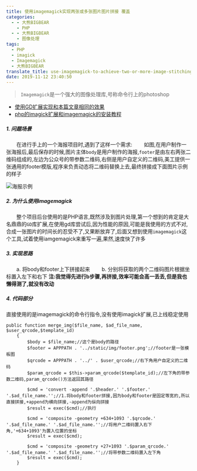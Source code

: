 ```yaml
---
title: 使用imagemagick实现两张或多张图片图片拼接 覆盖
categories:
  - - 大熊BIGBEAR
    - PHP
  - - 大熊BIGBEAR
    - 图像处理
tags:
  - PHP
  - imagick
  - Imagemagick
  - 大熊BIGBEAR
translate_title: use-imagemagick-to-achieve-two-or-more-image-stitching
date: 2019-11-12 23:40:50
---
```

<meta name="referrer" content="no-referrer" />

>`Imagemagick`是一个强大的图像处理库,号称命令行上的photoshop

* [使用GD扩展实现和本篇文章相同的效果](aa13db8f7cf9)
* [php的imagick扩展和imagemagick的安装教程](c2ff6c9c43e3)


##### 1. 问题场景
&emsp;&emsp;在进行手上的一个海报项目时,遇到了这样一个需求:
&emsp;&emsp;如图,在用户制作一张海报后,最后保存的时候,图片主体`body`是用户制作的海报,`footer`是由左右两张二维码组成的,左边为公众号的带参数二维码,右侧是用户自定义的二维码,美工提供一张通用的footer模版,程序来负责动态将二维码替换上去,最终拼接成下面图片示例的样子
<!-- more -->

![海报示例](https://upload-images.jianshu.io/upload_images/14618365-5507c013705956a1.jpg?imageMogr2/auto-orient/strip%7CimageView2/2/w/1240)


##### 2. 为什么使用imagemagick
&emsp;&emsp;整个项目后台使用的是PHP语言,既然涉及到图片处理,第一个想到的肯定是大名鼎鼎的`GD`库扩展,在使用gd库尝试后,因为性能的原因,可能是我使用的方式不对,合成一张图片的时间长的忍受不了,又果断放弃了,后面又想到使用`imagemagick`这个工具,试着使用iamgemagick来重写一遍,果然,速度快了许多

##### 3. 实现思路

&emsp;&emsp;a. 将body和footer上下拼接起来
&emsp;&emsp;b. 分别将获取的两个二维码图片根据坐标置入左下和右下
__注:我觉得先进行b步骤,再拼接,效率可能会高一丢丢,但是我也懒得测了,就没有改动__

##### 4. 代码部分
直接使用的是imagemagick的命令行指令,没有使用imagick扩展,已上线稳定使用
```
public function merge_img($file_name, $ad_file_name, $user_qrcode,$template_id)
    {
        $body = $file_name;//这个是body的路径
        $footer = APPPATH . '../static/img/footer.png';//footer是一张模板图
        $qrcode = APPPATH . '../' . $user_qrcode;//右下角用户自定义的二维码
        $param_qrcode = $this->param_qrcode($template_id);//左下角的带参数二维码,param_qrcode()方法返回其路径

        $cmd = 'convert -append '.$header.' '.$footer.' '.$ad_file_name.'';//1.将body和footer拼接,因为body和footer是固定等宽的,所以直接拼接,+append为横向拼接,-append为纵向拼接
        $result = exec($cmd);//执行

        $cmd = 'composite -geometry +634+1093 '.$qrcode.' '.$ad_file_name.' '.$ad_file_name.'';//将用户二维码置入右下角,'+634+1093'为置入位置的坐标
        $result = exec($cmd);

        $cmd = 'composite -geometry +27+1093 '.$param_qrcode.' '.$ad_file_name.' '.$ad_file_name.'';//将带参数二维码置入左下角
        $result = exec($cmd);
    }
```
